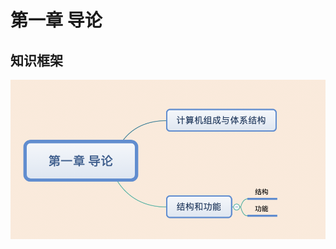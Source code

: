# 第一章 导论

## 知识框架
![](https://github.com/SolerHo/COADP/blob/master/Chapter01/Images/%E7%AC%AC%E4%B8%80%E7%AB%A0%20%E5%AF%BC%E8%AE%BA.png)
